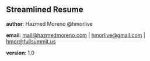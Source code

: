 ## Streamlined Resume

**author**: Hazmed Moreno @hmorlive

**email**: mail@hazmedmoreno.com | hmorlive@gmail.com | hmor@fullsummit.us

**version**: 1.0

